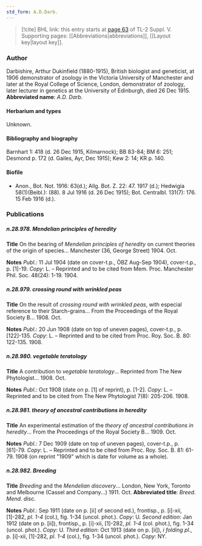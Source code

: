 ```yaml
---
std_form: A.D.Darb.
---
```


> [!cite] BHL link: this entry starts at [page 63](https://www.biodiversitylibrary.org/page/33259109) of TL-2 Suppl. V.
> Supporting pages: [[Abbreviations|abbreviations]], [[Layout key|layout key]].

### Author

Darbishire, Arthur Dukinfield (1880-1915), British biologist and geneticist, at 1906 demonstrator of zoology in the Victoria University of Manchester and later at the Royal College of Science, London, demonstrator of zoology, later lecturer in genetics at the University of Edinburgh, died 26 Dec 1915. 
**Abbreviated name**: *A.D. Darb.*

#### Herbarium and types

Unknown.

#### Bibliography and biography

Barnhart 1: 418 (d. 26 Dec 1915, Kilmarnock); BB 83-84; BM 6: 251; Desmond p. 172 (d. Gailes, Ayr, Dec 1915); Kew 2: 14; KR p. 140.

#### Biofile

- Anon., Bot. Not. 1916: 63(d.); Allg. Bot. Z. 22: 47. 1917 (d.); Hedwigia 58(1)(Beibl.): (88). 8 Jul 1916 (d. 26 Dec 1915); Bot. Centralbl. 131(7): 176. 15 Feb 1916 (d.).

### Publications

##### n.28.978. Mendelian principles of heredity

**Title**
On the bearing of *Mendelian principles of heredity* on current theories of the origin of species... Manchester (36, George Street) 1904. Oct.

**Notes**
*Publ*.: 11 Jul 1904 (date on cover-t.p., ÖBZ Aug-Sep 1904), cover-t.p., p. \[1\]-19. *Copy*: L. – Reprinted and to be cited from Mem. Proc. Manchester Phil. Soc. 48(24): 1-19. 1904.

##### n.28.979. crossing round with wrinkled peas

**Title**
On the result of *crossing round with wrinkled peas*, with especial reference to their Starch-grains... From the Proceedings of the Royal Society B... 1908. Oct.

**Notes**
*Publ*.: 20 Jun 1908 (date on top of uneven pages), cover-t.p., p. \[122\]-135. *Copy*: L. – Reprinted and to be cited from Proc. Roy. Soc. B. 80: 122-135. 1908.

##### n.28.980. vegetable teratology

**Title**
A contribution to *vegetable teratology*... Reprinted from The New Phytologist... 1908. Oct.

**Notes**
*Publ*.: Oct 1908 (date on p. \[1\] of reprint), p. \[1-2\]. *Copy*: L. – Reprinted and to be cited from The New Phytologist 7(8): 205-206. 1908.

##### n.28.981. theory of ancestral contributions in heredity

**Title**
An experimental estimation of the *theory of ancestral contributions in heredity*... From the Proceedings of the Royal Society B... 1909. Oct.

**Notes**
*Publ*.: 7 Dec 1909 (date on top of uneven pages), cover-t.p., p. \[61\]-79. *Copy*: L. – Reprinted and to be cited from Proc. Roy. Soc. B. 81: 61-79. 1908 (on reprint "1909" which is date for volume as a whole).

##### n.28.982. Breeding

**Title**
*Breeding* and the *Mendelian discovery*... London, New York, Toronto and Melbourne (Cassel and Company...) 1911. Oct.
**Abbreviated title**: *Breed. Mend. disc.*

**Notes**
*Publ*.: Sep 1911 (date on p. \[ii\] of second ed.), frontisp., p. \[i\]-xii, \[1\]-282, *pl. 1-4* (col.), fig. 1-34 (uncol. phot.). *Copy*: U.
*Second edition*: Jan 1912 (date on p. \[ii\]), frontisp., p. \[i\]-xii, \[1\]-282, *pl. 1-4* (col. phot.), fig. 1-34 (uncol. phot.). *Copy*: U.
*Third edition*: Oct 1913 (date on p. \[ii\]), *i folding pl*., p. \[i\]-xii, \[1\]-282, *pl. 1-4* (col.), fig. 1-34 (uncol. phot.). *Copy*: NY.

